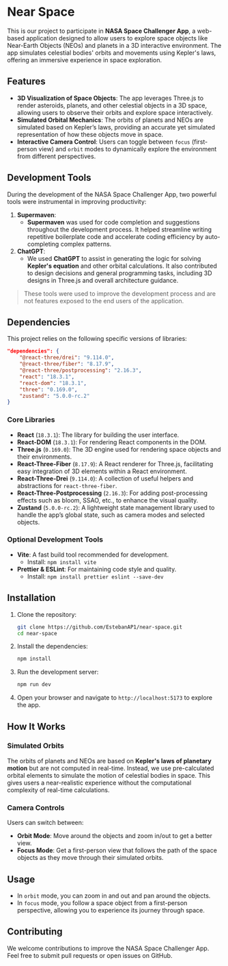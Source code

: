 # Near Space

This is our project to participate in **NASA Space Challenger App**, a web-based application designed to allow users to explore space objects like Near-Earth Objects (NEOs) and planets in a 3D interactive environment. The app simulates celestial bodies' orbits and movements using Kepler's laws, offering an immersive experience in space exploration.

## Features

- **3D Visualization of Space Objects**: The app leverages Three.js to render asteroids, planets, and other celestial objects in a 3D space, allowing users to observe their orbits and explore space interactively.
- **Simulated Orbital Mechanics**: The orbits of planets and NEOs are simulated based on Kepler’s laws, providing an accurate yet simulated representation of how these objects move in space.
- **Interactive Camera Control**: Users can toggle between `focus` (first-person view) and `orbit` modes to dynamically explore the environment from different perspectives.

## Development Tools

During the development of the NASA Space Challenger App, two powerful tools were instrumental in improving productivity:

1. **Supermaven**:
   - **Supermaven** was used for code completion and suggestions throughout the development process. It helped streamline writing repetitive boilerplate code and accelerate coding efficiency by auto-completing complex patterns.
2. **ChatGPT**:
   - We used **ChatGPT** to assist in generating the logic for solving **Kepler's equation** and other orbital calculations. It also contributed to design decisions and general programming tasks, including 3D designs in Three.js and overall architecture guidance.

> These tools were used to improve the development process and are not features exposed to the end users of the application.

## Dependencies

This project relies on the following specific versions of libraries:

```json
"dependencies": {
    "@react-three/drei": "9.114.0",
    "@react-three/fiber": "8.17.9",
    "@react-three/postprocessing": "2.16.3",
    "react": "18.3.1",
    "react-dom": "18.3.1",
    "three": "0.169.0",
    "zustand": "5.0.0-rc.2"
}
```

### Core Libraries

- **React** (`18.3.1`): The library for building the user interface.
- **React-DOM** (`18.3.1`): For rendering React components in the DOM.
- **Three.js** (`0.169.0`): The 3D engine used for rendering space objects and their environments.
- **React-Three-Fiber** (`8.17.9`): A React renderer for Three.js, facilitating easy integration of 3D elements within a React environment.
- **React-Three-Drei** (`9.114.0`): A collection of useful helpers and abstractions for `react-three-fiber`.
- **React-Three-Postprocessing** (`2.16.3`): For adding post-processing effects such as bloom, SSAO, etc., to enhance the visual quality.
- **Zustand** (`5.0.0-rc.2`): A lightweight state management library used to handle the app’s global state, such as camera modes and selected objects.

### Optional Development Tools

- **Vite**: A fast build tool recommended for development.
  - Install: `npm install vite`
- **Prettier & ESLint**: For maintaining code style and quality.
  - Install: `npm install prettier eslint --save-dev`

## Installation

1. Clone the repository:

   ```bash
   git clone https://github.com/EstebanAP1/near-space.git
   cd near-space
   ```

2. Install the dependencies:

   ```bash
   npm install
   ```

3. Run the development server:

   ```bash
   npm run dev
   ```

4. Open your browser and navigate to `http://localhost:5173` to explore the app.

## How It Works

### Simulated Orbits

The orbits of planets and NEOs are based on **Kepler's laws of planetary motion** but are not computed in real-time. Instead, we use pre-calculated orbital elements to simulate the motion of celestial bodies in space. This gives users a near-realistic experience without the computational complexity of real-time calculations.

### Camera Controls

Users can switch between:

- **Orbit Mode**: Move around the objects and zoom in/out to get a better view.
- **Focus Mode**: Get a first-person view that follows the path of the space objects as they move through their simulated orbits.

## Usage

- In `orbit` mode, you can zoom in and out and pan around the objects.
- In `focus` mode, you follow a space object from a first-person perspective, allowing you to experience its journey through space.

## Contributing

We welcome contributions to improve the NASA Space Challenger App. Feel free to submit pull requests or open issues on GitHub.

